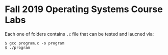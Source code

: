 # Fall 2019 Operating Systems Course Labs
Each one of folders contains ```.c``` file that can be tested and laucned via:
```
$ gcc program.c -o program
$ ./program
```
